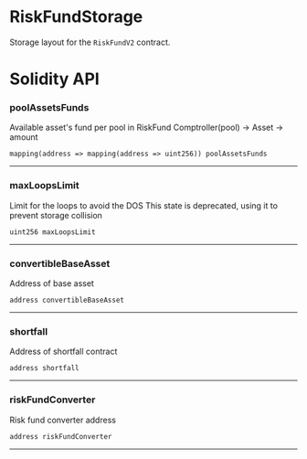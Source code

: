 # RiskFundStorage

Storage layout for the `RiskFundV2` contract.

# Solidity API

### poolAssetsFunds

Available asset's fund per pool in RiskFund
Comptroller(pool) -> Asset -> amount

```solidity
mapping(address => mapping(address => uint256)) poolAssetsFunds
```

- - -

### maxLoopsLimit

Limit for the loops to avoid the DOS
This state is deprecated, using it to prevent storage collision

```solidity
uint256 maxLoopsLimit
```

- - -

### convertibleBaseAsset

Address of base asset

```solidity
address convertibleBaseAsset
```

- - -

### shortfall

Address of shortfall contract

```solidity
address shortfall
```

- - -

### riskFundConverter

Risk fund converter address

```solidity
address riskFundConverter
```

- - -

